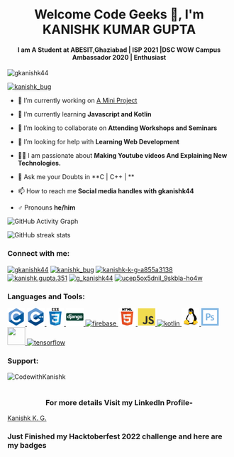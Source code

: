 <h1 align="center">Welcome Code Geeks 👋, I'm KANISHK KUMAR GUPTA</h1>

<h4 align="center">I am A Student at ABESIT,Ghaziabad | ISP 2021 |DSC WOW Campus Ambassador 2020 |  Enthusiast</h4>

<p align="left"> <img src="https://komarev.com/ghpvc/?username=gkanishk44&label=Profile%20views&color=0e75b6&style=flat" alt="gkanishk44" /> </p>

<p align="left"> <a href="https://twitter.com/kanishk_bug" target="blank"><img src="https://img.shields.io/twitter/follow/kanishk_bug?logo=twitter&style=for-the-badge" alt="kanishk_bug" /></a> </p>


- 🔭 I’m currently working on [A Mini Project](https://github.com/gkanishk44/Electricity--payment-Mini-Project-)

- 🌱 I’m currently learning **Javascript and Kotlin**

- 👯 I’m looking to collaborate on **Attending Workshops and Seminars**

- 🤝 I’m looking for help with **Learning Web Development**

- 👨‍💻 I am passionate about **Making Youtube videos And Explaining New Technologies.** 

- 💬 Ask me your Doubts in **C | C++ | **

- 📫 How to reach me **Social media handles with gkanishk44**

- ♂️ Pronouns **he/him**

![GitHub Activity Graph](https://activity-graph.herokuapp.com/graph?username=gkanishk44)  

![GitHub streak stats](https://github-readme-streak-stats.herokuapp.com/?user=gkanishk44)  


<h3 align="left">Connect with me:</h3>
<p align="left">
<a href="https://dev.to/gkanishk44" target="blank"><img align="center" src="https://cdn.jsdelivr.net/npm/simple-icons@3.0.1/icons/dev-dot-to.svg" alt="gkanishk44" height="30" width="40" /></a>
<a href="https://twitter.com/kanishk_bug" target="blank"><img align="center" src="https://cdn.jsdelivr.net/npm/simple-icons@3.0.1/icons/twitter.svg" alt="kanishk_bug" height="30" width="40" /></a>
<a href="https://linkedin.com/in/kanishk-k-g-a855a3138" target="blank"><img align="center" src="https://cdn.jsdelivr.net/npm/simple-icons@3.0.1/icons/linkedin.svg" alt="kanishk-k-g-a855a3138" height="30" width="40" /></a>
<a href="https://fb.com/kanishk.gupta.351" target="blank"><img align="center" src="https://cdn.jsdelivr.net/npm/simple-icons@3.0.1/icons/facebook.svg" alt="kanishk.gupta.351" height="30" width="40" /></a>
<a href="https://instagram.com/g_kanishk44" target="blank"><img align="center" src="https://cdn.jsdelivr.net/npm/simple-icons@3.0.1/icons/instagram.svg" alt="g_kanishk44" height="30" width="40" /></a>
<a href="https://www.youtube.com/c/ucep5ox5dnil_9skbla-ho4w" target="blank"><img align="center" src="https://cdn.jsdelivr.net/npm/simple-icons@3.0.1/icons/youtube.svg" alt="ucep5ox5dnil_9skbla-ho4w" height="30" width="40" /></a>

</p>

<h3 align="left">Languages and Tools:</h3>
<p align="left"> <a href="https://www.cprogramming.com/" target="_blank"> <img src="https://raw.githubusercontent.com/devicons/devicon/master/icons/c/c-original.svg" alt="c" width="40" height="40"/> </a> <a href="https://www.w3schools.com/cpp/" target="_blank"> <img src="https://raw.githubusercontent.com/devicons/devicon/master/icons/cplusplus/cplusplus-original.svg" alt="cplusplus" width="40" height="40"/> </a> <a href="https://www.w3schools.com/css/" target="_blank"> <img src="https://raw.githubusercontent.com/devicons/devicon/master/icons/css3/css3-original-wordmark.svg" alt="css3" width="40" height="40"/> </a> <a href="https://www.djangoproject.com/" target="_blank"> <img src="https://raw.githubusercontent.com/devicons/devicon/master/icons/django/django-original.svg" alt="django" width="40" height="40"/> </a> <a href="https://firebase.google.com/" target="_blank"> <img src="https://www.vectorlogo.zone/logos/firebase/firebase-icon.svg" alt="firebase" width="40" height="40"/> </a> <a href="https://www.w3.org/html/" target="_blank"> <img src="https://raw.githubusercontent.com/devicons/devicon/master/icons/html5/html5-original-wordmark.svg" alt="html5" width="40" height="40"/> </a> <a href="https://developer.mozilla.org/en-US/docs/Web/JavaScript" target="_blank"> <img src="https://raw.githubusercontent.com/devicons/devicon/master/icons/javascript/javascript-original.svg" alt="javascript" width="40" height="40"/> </a> <a href="https://kotlinlang.org" target="_blank"> <img src="https://www.vectorlogo.zone/logos/kotlinlang/kotlinlang-icon.svg" alt="kotlin" width="40" height="40"/> </a> <a href="https://www.linux.org/" target="_blank"> <img src="https://raw.githubusercontent.com/devicons/devicon/master/icons/linux/linux-original.svg" alt="linux" width="40" height="40"/> </a> <a href="https://www.photoshop.com/en" target="_blank"> <img src="https://raw.githubusercontent.com/devicons/devicon/master/icons/photoshop/photoshop-line.svg" alt="photoshop" width="40" height="40"/> </a> <a href="https://www..org" target="_blank"> <img src="https://raw.githubusercontent.com/devicons/devicon/master/icons//-original.svg" alt="" width="40" height="40"/> </a> <a href="https://www.tensorflow.org" target="_blank"> <img src="https://www.vectorlogo.zone/logos/tensorflow/tensorflow-icon.svg" alt="tensorflow" width="40" height="40"/> </a> </p>

<h3 align="left">Support:</h3>
<p><a href="https://www.buymeacoffee.com/CodewithKanishk"> <img align="left" src="https://cdn.buymeacoffee.com/buttons/v2/default-yellow.png" height="50" width="210" alt="CodewithKanishk" /></a></p><br><br>

<h3 align="center">For more details Visit my LinkedIn Profile-</h3>
<div class="badge-base LI-profile-badge" data-locale="en_US" data-size="medium" data-theme="light" data-type="HORIZONTAL" data-vanity="kanishk-k-g-a855a3138" data-version="v1"><a class="badge-base__link LI-simple-link" href="https://in.linkedin.com/in/kanishk-k-g-a855a3138?trk=profile-badge">Kanishk K. G.</a></div>
              
<h3> Just Finished my Hacktoberfest 2022 challenge and here are my badges </h3>
<p><a href="[![@gkanishk44's Holopin board](https://holopin.me/gkanishk44)](https://holopin.io/@gkanishk44)>
  </a></p>
  

